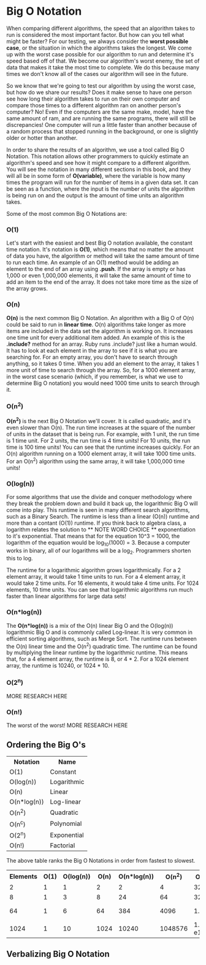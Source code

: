 # Big O Notation

When comparing different algorithms, the speed that an algorithm takes to run is considered the most important factor. But how can you tell what might be faster? For our testing, we always consider the **worst possible case**, or the situation in which the algorithms takes the longest. We come up with the worst case possible for our algorithm to run and determine it's speed based off of that. We become our algorithm's worst enemy, the set of data that makes it take the most time to complete. We do this because many times we don't know all of the cases our algorithm will see in the future.

So we know that we're going to test our algorithm by using the worst case, but how do we share our results? Does it make sense to have one person see how long their algorithm takes to run on their own computer and compare those times to a different algorithm ran on another person's computer? No! Even if the computers are the same make, model, have the same amount of ram, and are running the same programs, there will still be discrepancies! One computer will run a little faster than another because of a random process that stopped running in the background, or one is slightly older or hotter than another.

In order to share the results of an algorithm, we use a tool called Big O Notation. This notation allows other programmers to quickly estimate an algorithm's speed and see how it might compare to a different algorithm. You will see the notation in many different sections in this book, and they will all be in some form of **O(variable)**, where the variable is how many times the program will run for the number of items in a given data set. It can be seen as a function, where the input is the number of units the algorithm is being run on and the output is the amount of time units an algorithm takes.

Some of the most common Big O Notations are:

### O(1)

Let's start with the easiest and best Big O notation available, the constant time notation. It's notation is **O(1)**, which means that no matter the amount of data you have, the algorithm or method will take the same amount of time to run each time. An example of an O(1) method would be adding an element to the end of an array using **.push**. If the array is empty or has 1,000 or even 1,000,000 elements, it will take the same amount of time to add an item to the end of the array. It does not take more time as the size of the array grows.

### O(n)

**O(n)** is the next common Big O Notation. An algorithm with a Big O of O(n) could be said to run in **linear time**. O(n) algorithms take longer as more items are included in the data set the algorithm is working on. It increases one time unit for every additional item added. An example of this is the **.include?** method for an array. Ruby runs .include? just like a human would. It has to look at each element in the array to see if it is what you are searching for. For an empty array, you don't have to search through anything, so it takes 0 time. When you add an element to the array, it takes 1 more unit of time to search through the array. So, for a 1000 element array, in the worst case scenario (which, if you remember, is what we use to determine Big O notation) you would need 1000 time units to search through it.

### O(n<sup>2</sup>)

**O(n<sup>2</sup>)** is the next Big O Notation we'll cover. It is called quadratic, and it's even slower than O(n). The run time increases at the square of the number of units in the dataset that is being run. For example, with 1 unit, the run time is 1 time unit. For 2 units, the run time is 4 time units! For 10 units, the run time is 100 time units! You can see that the runtime increases quickly. For an O(n) algorithm running on a 1000 element array, it will take 1000 time units. For an O(n<sup>2</sup>) algorithm using the same array, it will take 1,000,000 time units!

### O(log(n))

For some algorithms that use the divide and conquer methodology where they break the problem down and build it back up, the logarithmic Big O will come into play. This runtime is seen in many different search algorithms, such as a Binary Search. The runtime is less than a linear (O(n)) runtime and more than a contant (O(1)) runtime. If you think back to algebra class, a logarithm relates the solution to ** NOTE WORD CHOICE **  exponentiation to it's exponential. That means that for the equation 10^3 = 1000, the logarithm of the equation would be log<sub>10</sub>(1000) = 3. Because a computer works in binary, all of our logarithms will be a log<sub>2</sub>. Programmers shorten this to log.

The runtime for a logarithmic algorithm grows logarithmically. For a 2 element array, it would take 1 time units to run. For a 4 element array, it would take 2 time units. For 16 elements, it would take 4 time units. For 1024 elements, 10 time units. You can see that logarithmic algorithms run much faster than linear algorithms for large data sets!

### O(n*log(n))

The **O(n*log(n))** is a mix of the O(n) linear Big O and the O(log(n)) logarithmic Big O and is commonly called Log-linear. It is very common in efficient sorting algorithms, such as Merge Sort. The runtime runs between the O(n) linear time and the O(n<sup>2</sup>) quadratic time. The runtime can be found by multiplying the linear runtime by the logarithmic runtime. This means that, for a 4 element array, the runtime is 8, or 4 \* 2. For a 1024 element array, the runtime is 10240, or 1024 \* 10.

### O(2<sup>n</sup>)

MORE RESEARCH HERE

### O(n!)

The worst of the worst! MORE RESEARCH HERE

## Ordering the Big O's

<table>
<tr>
    <th>Notation</th>
    <th>Name</th>
</tr>
<tr>
    <td>O(1)</td>
    <td>Constant</td>
</tr>
<tr>
    <td>O(log(n))</td>
    <td>Logarithmic</td>
</tr>
<tr>
    <td>O(n)</td>
    <td>Linear</td>
</tr>
<tr>
    <td>O(n*log(n))</td>
    <td>Log-linear</td>
</tr>
<tr>
    <td>O(n<sup>2</sup>)</td>
    <td>Quadratic</td>
</tr>
<tr>
    <td>O(n<sup>c</sup>)</td>
    <td>Polynomial</td>
</tr>
<tr>
    <td>O(2<sup>n</sup>)</td>
    <td>Exponential</td>
</tr>
<tr>
    <td>O(n!)</td>
    <td>Factorial</td>
</tr>
</table>

The above table ranks the Big O Notations in order from fastest to slowest.

<table>
<tr>
    <th>Elements</th>
    <th>O(1)</th>
    <th>O(log(n))</th>
    <th>O(n)</th>
    <th>O(n*log(n))</th>
    <th>O(n<sup>2</sup>)</th>
    <th>O(n<sup>5</sup>)</th>
    <th>O(2<sup>n</sup>)</th>
    <th>O(n!)</th>
</tr>
<tr>
    <td>2</td>
    <td>1</td>
    <td>1</td>
    <td>2</td>
    <td>2</td>
    <td>4</td>
    <td>32</td>
    <td>4</td>
    <td>2</td>
</tr>
<tr>
    <td>8</td>
    <td>1</td>
    <td>3</td>
    <td>8</td>
    <td>24</td>
    <td>64</td>
    <td>32768</td>
    <td>256</td>
    <td>40320</td>
</tr>
<tr>
    <td>64</td>
    <td>1</td>
    <td>6</td>
    <td>64</td>
    <td>384</td>
    <td>4096</td>
    <td>1.1 e9</td>
    <td>1.8 e19</td>
    <td>1.3 e89</td>
</tr>
<tr>
    <td>1024</td>
    <td>1</td>
    <td>10</td>
    <td>1024</td>
    <td>10240</td>
    <td>1048576</td>
    <td>1.1 e15</td>
    <td>1.8 e308</td>
    <td>5.4 e2639</td>
</tr>
</table>

## Verbalizing Big O Notation
